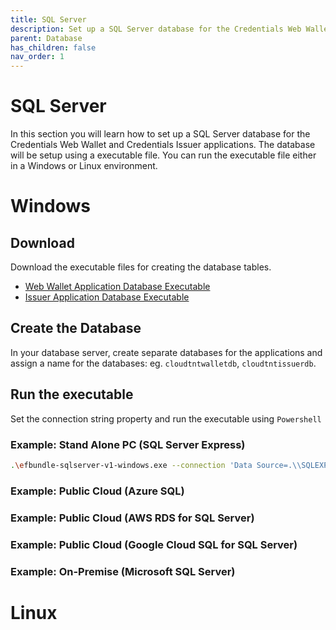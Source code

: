 ```yaml
---
title: SQL Server
description: Set up a SQL Server database for the Credentials Web Wallet and Credentials Issuer applications.
parent: Database
has_children: false
nav_order: 1
---
```


# SQL Server

In this section you will learn how to set up a SQL Server database for the Credentials Web Wallet and Credentials Issuer applications. The database will be setup using a executable file. You can run the executable file either in a Windows or Linux environment.

# Windows

## Download 

Download the executable files for creating the database tables.

- [Web Wallet Application Database Executable](https://github.com/cloudtnt-rcl/RCL.CloudTnT.Express.Deployment/releases/download/V1.0/efbundle-sqlserver-v1-windows.exe)
- [Issuer Application Database Executable]()

## Create the Database

In your database server, create separate databases for the applications and assign a name for the databases: eg. ``cloudtntwalletdb``, ``cloudtntissuerdb``.

## Run the executable

Set the connection string property and run the executable using ``Powershell``

### Example: Stand Alone PC (SQL Server Express)
```bash
.\efbundle-sqlserver-v1-windows.exe --connection 'Data Source=.\\SQLEXPRESS;Initial Catalog=cloudtntwalletdb;Integrated Security=True;Encrypt=False'
```
### Example: Public Cloud (Azure SQL)

### Example: Public Cloud (AWS RDS for SQL Server)

### Example: Public Cloud (Google Cloud SQL for SQL Server)

### Example: On-Premise (Microsoft SQL Server)

# Linux

